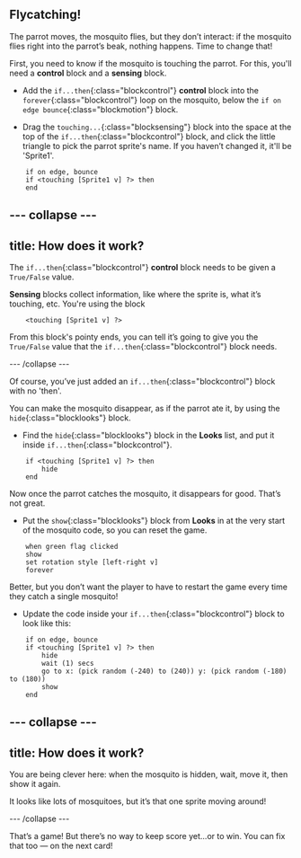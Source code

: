 ## Flycatching!

The parrot moves, the mosquito flies, but they don’t interact: if the mosquito flies right into the parrot’s beak, nothing happens. Time to change that!

First, you need to know if the mosquito is touching the parrot. For this, you'll need a **control** block and a **sensing** block. 

+ Add the `if...then`{:class="blockcontrol"} **control** block into the `forever`{:class="blockcontrol"} loop on the mosquito, below the `if on edge bounce`{:class="blockmotion"} block.

+ Drag the `touching...`{:class="blocksensing"} block into the space at the top of the `if...then`{:class="blockcontrol"} block, and click the little triangle to pick the parrot sprite's name. If you haven’t changed it, it'll be 'Sprite1'.

```blocks
    if on edge, bounce
    if <touching [Sprite1 v] ?> then
    end
```

--- collapse ---
---
title: How does it work?
---

The `if...then`{:class="blockcontrol"} **control** block needs to be given a `True/False` value. 

**Sensing** blocks collect information, like where the sprite is, what it’s touching, etc. You're using the block

```blocks
    <touching [Sprite1 v] ?>
```

From this block's pointy ends, you can tell it’s going to give you the `True/False` value that the `if...then`{:class="blockcontrol"} block needs.

--- /collapse ---

Of course, you’ve just added an `if...then`{:class="blockcontrol"} block with no 'then'. 

You can make the mosquito disappear, as if the parrot ate it, by using the `hide`{:class="blocklooks"} block.

+ Find the `hide`{:class="blocklooks"} block in the **Looks** list, and put it inside `if...then`{:class="blockcontrol"}. 

```blocks
    if <touching [Sprite1 v] ?> then
        hide
    end
```

Now once the parrot catches the mosquito, it disappears for good. That’s not great. 

+ Put the `show`{:class="blocklooks"} block from **Looks** in at the very start of the mosquito code, so you can reset the game. 

```blocks
    when green flag clicked
    show
    set rotation style [left-right v]
    forever
```

Better, but you don’t want the player to have to restart the game every time they catch a single mosquito! 

+ Update the code inside your `if...then`{:class="blockcontrol"} block to look like this:

```blocks
    if on edge, bounce
    if <touching [Sprite1 v] ?> then
        hide
        wait (1) secs
        go to x: (pick random (-240) to (240)) y: (pick random (-180) to (180))
        show
    end
```

--- collapse ---
---
title: How does it work?
---

You are being clever here: when the mosquito is hidden, wait, move it, then show it again. 

It looks like lots of mosquitoes, but it’s that one sprite moving around! 

--- /collapse ---

That’s a game! But there’s no way to keep score yet...or to win. You can fix that too — on the next card!
